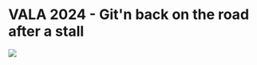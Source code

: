 # VALA 2024 - Git'n back on the road after a stall

![](Digital-Skills-GitBook/assets/VALA_2024.png)
